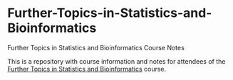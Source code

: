# Further-Topics-in-Statistics-and-Bioinformatics

Further Topics in Statistics and Bioinformatics Course Notes

This is a repository with course information and notes for attendees of the [Further Topics in Statistics and Bioinformatics](http://www.medsci.ox.ac.uk/skillstraining/coursecatalogue/coursecalendar/allcourses/155) course.
